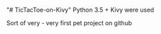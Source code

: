 "# TicTacToe-on-Kivy" 
Python 3.5 + Kivy were used



Sort of very - very first pet project on github
